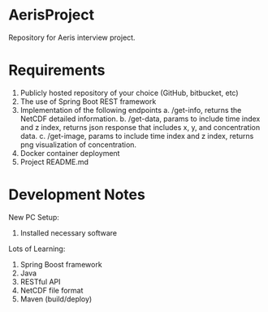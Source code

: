 # AerisProject
Repository for Aeris interview project.

# Requirements
1. Publicly hosted repository of your choice (GitHub, bitbucket, etc) 
2. The use of Spring Boot REST framework 
3. Implementation of the following endpoints 
    a. /get-info, returns the NetCDF detailed information. 
    b. /get-data, params to include time index and z index, returns json response that 
    includes x, y, and concentration data. 
    c. /get-image, params to include time index and z index, returns png visualization of 
    concentration. 
4. Docker container deployment 
5. Project README.md 

# Development Notes
New PC Setup:
1. Installed necessary software

Lots of Learning:
1. Spring Boost framework
1. Java
1. RESTful API
1. NetCDF file format
1. Maven (build/deploy)